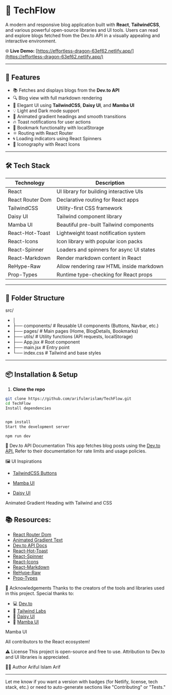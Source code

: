 # 📰 TechFlow

A modern and responsive blog application built with **React**, **TailwindCSS**, and various powerful open-source libraries and UI tools. Users can read and explore blogs fetched from the Dev.to API in a visually appealing and interactive environment.

🌐 **Live Demo:** [https://effortless-dragon-63ef62.netlify.app/](https://effortless-dragon-63ef62.netlify.app/)

---

## 🚀 Features

- 📚 Fetches and displays blogs from the **Dev.to API**
- 🔍 Blog view with full markdown rendering
- 🎨 Elegant UI using **TailwindCSS**, **Daisy UI**, and **Mamba UI**
- 💡 Light and Dark mode support
- 🌈 Animated gradient headings and smooth transitions
- 🔥 Toast notifications for user actions
- 💾 Bookmark functionality with localStorage
- ⚛️ Routing with React Router
- 🌀 Loading indicators using React Spinners
- 📎 Iconography with React Icons

---

## 🛠️ Tech Stack

| Technology        | Description                                    |
|-------------------|------------------------------------------------|
| React             | UI library for building interactive UIs        |
| React Router Dom  | Declarative routing for React apps             |
| TailwindCSS       | Utility-first CSS framework                    |
| Daisy UI          | Tailwind component library                     |
| Mamba UI          | Beautiful pre-built Tailwind components        |
| React-Hot-Toast   | Lightweight toast notification system          |
| React-Icons       | Icon library with popular icon packs           |
| React-Spinner     | Loaders and spinners for async UI states       |
| React-Markdown    | Render markdown content in React               |
| ReHype-Raw        | Allow rendering raw HTML inside markdown       |
| Prop-Types        | Runtime type-checking for React props          |

---

## 📁 Folder Structure

src/
- │
- ├── components/ # Reusable UI components (Buttons, Navbar, etc.)
- ├── pages/ # Main pages (Home, BlogDetails, Bookmarks)
- ├── utils/ # Utility functions (API requests, localStorage)
- ├── App.jsx # Root component
- ├── main.jsx # Entry point
- └── index.css # Tailwind and base styles

---

## 📦 Installation & Setup

1. **Clone the repo**

```bash
git clone https://github.com/arifulmrislam/TechFlow.git
cd TechFlow
Install dependencies


npm install
Start the development server

npm run dev
```

📘 Dev.to API Documentation
This app fetches blog posts using the [Dev.to API.](https://developers.forem.com/api/) Refer to their documentation for rate limits and usage policies.

🖼️ UI Inspirations

- [TailwindCSS Buttons](https://devdojo.com/tailwindcss/buttons)

- [Mamba UI](https://mambaui.com/components)

- [Daisy UI](https://daisyui.com/)

Animated Gradient Heading with Tailwind and CSS

## 📚 Resources:
- [React Router Dom](https://reactrouter.com/)
- [Animated Gradient Text](https://www.andrealves.dev/blog/how-to-make-an-animated-gradient-text-with-tailwindcss/)
- [Dev.to API Docs](https://developers.forem.com/api/v1#tag/articles/operation/getArticles)
- [React-Hot-Toast](https://react-hot-toast.com/)
- [React-Spinner](https://www.npmjs.com/package/react-spinners)
- [React-Icons](https://react-icons.github.io/react-icons/)
- [React-Markdown](https://www.npmjs.com/package/react-markdown)
- [ReHype-Raw](https://www.npmjs.com/package/rehype-raw)
- [Prop-Types](https://www.npmjs.com/package/prop-types)
  
🙌 Acknowledgements
Thanks to the creators of the tools and libraries used in this project. Special thanks to:

- 💻 [Dev.to](https://dev.to/)
- 🎨 [Tailwind Labs](https://tailwindcss.com/)
- 🧩 [Daisy UI](https://daisyui.com/)
- 💎 [Mamba UI](https://mambaui.com/)

Mamba UI

All contributors to the React ecosystem!

⚠️ License
This project is open-source and free to use. Attribution to Dev.to and UI libraries is appreciated.

👨‍💻 Author
Ariful Islam Arif

---

Let me know if you want a version with badges (for Netlify, license, tech stack, etc.) or need to auto-generate sections like "Contributing" or "Tests."
